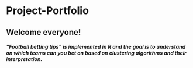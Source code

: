 # Project-Portfolio
## Welcome everyone! 

##### "Football betting tips" is implemented in R and the goal is to understand on which teams can you bet on based on clustering algorithms and their interpretation. 
